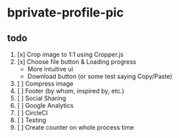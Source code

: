 # bprivate-profile-pic

## todo
1. [x] Crop image to 1:1 using Cropper.js
1. [x] Choose file button & Loading progress
    - More intuitive ui
    - Download button (or some test saying Copy/Paste)
1. [ ] Compress image
1. [ ] Footer (by whom, inspired by, etc.)
1. [ ] Social Sharing
1. [ ] Google Analytics
1. [ ] CircleCI
1. [ ] Testing
1. [ ] Create counter on whole process time